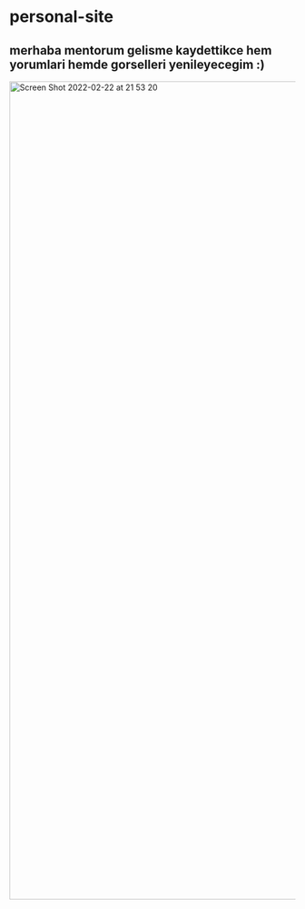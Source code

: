 # personal-site
## merhaba mentorum gelisme kaydettikce hem yorumlari hemde gorselleri yenileyecegim :)
<img width="1440" alt="Screen Shot 2022-02-22 at 21 53 20" src="https://user-images.githubusercontent.com/59255005/155199504-3074af9b-ae3b-4527-8d81-64cb98ad01ad.png">

